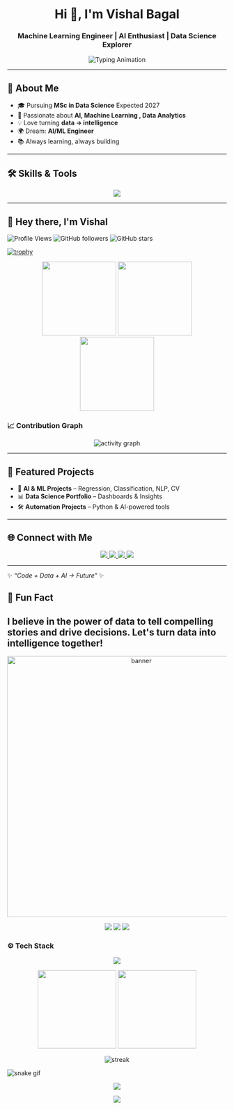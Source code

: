 <!-- Header Banner -->
<h1 align="center">Hi 👋, I'm Vishal Bagal</h1>
<h3 align="center">Machine Learning Engineer | AI Enthusiast | Data Science Explorer</h3>

<p align="center">
  <img src="https://readme-typing-svg.demolab.com?font=Fira+Code&pause=1000&color=FF5733&center=true&vCenter=true&width=435&lines=AI+Engineer+in+progress;ML+System+Designer;Full+Stack+Data+Science+Developer" alt="Typing Animation" />
</p>

---

## 🚀 About Me
- 🎓 Pursuing **MSc in Data Science** Expected 2027  
- 🤖 Passionate about **AI, Machine Learning , Data Analytics**  
- 💡 Love turning **data → intelligence**  
- 🌍 Dream: **AI/ML Engineer**  
- 📚 Always learning, always building  

---

  
## 🛠️ Skills & Tools  
<p align="center">
  <img src="https://skillicons.dev/icons?i=python,pytorch,tensorflow,sklearn,numpy,pandas,matplotlib,seaborn,jupyter,vscode,pycharm,git,github,mysql,flutter,react,nodejs,excel" />
</p>




---



## 👋 Hey there, I'm Vishal  
![Profile Views](https://komarev.com/ghpvc/?username=VB9464&color=blue)
![GitHub followers](https://img.shields.io/github/followers/VB9464?label=Follow&style=social)
![GitHub stars](https://img.shields.io/github/stars/VB9464?affiliations=OWNER%2CCOLLABORATOR&style=social)
<!--START_SECTION:activity-->
 
 [![trophy](https://github-profile-trophy.vercel.app/?username=VB9464&theme=radical)](https://github.com/ryo-ma/github-profile-trophy)
 
 <p align="center">
  <img src="https://github-readme-stats.vercel.app/api?username=VB9464&show_icons=true&theme=tokyonight&count_private=true" height="170"/>
  <img src="https://streak-stats.demolab.com?user=VB9464&theme=tokyonight" height="170"/>
  <img src="https://github-readme-stats.vercel.app/api/top-langs/?username=VB9464&layout=donut&theme=radical" height="170"/>
</p>


### 📈 Contribution Graph
 <p align="center">
  <img src="https://github-readme-activity-graph.vercel.app/graph?username=VB9464&theme=tokyo-night" alt="activity graph"/>
</p>
  

<!--END_SECTION:activity-->
---



## 🌟 Featured Projects
- 🤖 **AI & ML Projects** – Regression, Classification, NLP, CV  
- 📊 **Data Science Portfolio** – Dashboards & Insights  
- 🛠️ **Automation Projects** – Python & AI-powered tools  

---

## 🌐 Connect with Me
<p align="center">
  <a href="https://www.linkedin.com/in/bv9464" target="_blank">
    <img src="https://img.shields.io/badge/LinkedIn-0A66C2?style=for-the-badge&logo=linkedin&logoColor=white"/>
  </a>
  <a href="mailto:bagal9464@gmail.com" target="_blank">
    <img src="https://img.shields.io/badge/Gmail-D14836?style=for-the-badge&logo=gmail&logoColor=white"/>
  </a>
  <a href="https://github.com/VB9464" target="_blank">
    <img src="https://img.shields.io/badge/GitHub-181717?style=for-the-badge&logo=github&logoColor=white"/>
  </a>
  <a href="https://vb9464.github.io/" target="_blank">
    <img src="https://img.shields.io/badge/Portfolio-FF5722?style=for-the-badge&logo=About.me&logoColor=white"/>
  </a>
</p>


---
✨ _“Code + Data + AI → Future”_ ✨
## 💬 Fun Fact

I believe in the power of data to tell compelling stories and drive decisions. Let's turn data into intelligence together!
---




<p align="center">
  <img src="https://i.imgur.com/A5Hq4WQ.gif" width="600" alt="banner"/>
</p>


<p align="center">
  <a href="https://linkedin.com/in/vishal-bagal"><img src="https://img.shields.io/badge/-LinkedIn-blue?style=flat-square&logo=linkedin"></a>
  <a href="mailto:vishal@example.com"><img src="https://img.shields.io/badge/-Email-red?style=flat-square&logo=gmail&logoColor=white"></a>
  <a href="https://twitter.com/yourhandle"><img src="https://img.shields.io/badge/-Twitter-blue?style=flat-square&logo=twitter"></a>
</p>


### ⚙️ Tech Stack
<p align="center">
  <img src="https://skillicons.dev/icons?i=python,tensorflow,pytorch,sklearn,react,nodejs,flutter,mysql,git,github" />
</p>

<p align="center">
  <img src="https://github-readme-stats.vercel.app/api?username=VB9464&show_icons=true&theme=tokyonight" height="180"/>
  <img src="https://github-readme-stats.vercel.app/api/top-langs/?username=VB9464&layout=compact&theme=tokyonight" height="180"/>
</p>


<p align="center">
  <img src="https://streak-stats.demolab.com?user=VB9464&theme=tokyonight" alt="streak"/>
</p>




![snake gif](https://github.com/VB9464/VB9464/blob/output/github-contribution-grid-snake.svg)


<p align="center">
  <img src="https://github-profile-trophy.vercel.app/?username=VB9464&theme=radical&margin-w=15&margin-h=15&no-frame=true&row=1" />
</p>


<p align="center">
  <img src="https://capsule-render.vercel.app/api?type=waving&color=gradient&height=80&section=footer"/>
</p>


